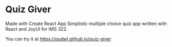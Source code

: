 # Quiz Giver

Made with Create React App
Simplistic multiple choice quiz app written with React and JoyUI for IMS 322.

You can try it at https://qudwl.github.io/quiz-giver
